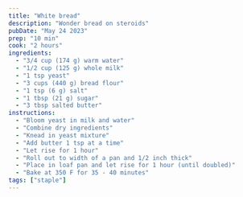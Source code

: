 ```yaml
---
title: "White bread"
description: "Wonder bread on steroids"
pubDate: "May 24 2023"
prep: "10 min"
cook: "2 hours"
ingredients:
  - "3/4 cup (174 g) warm water"
  - "1/2 cup (125 g) whole milk"
  - "1 tsp yeast"
  - "3 cups (440 g) bread flour"
  - "1 tsp (6 g) salt"
  - "1 tbsp (21 g) sugar"
  - "3 tbsp salted butter"
instructions:
  - "Bloom yeast in milk and water"
  - "Combine dry ingredients"
  - "Knead in yeast mixture"
  - "Add butter 1 tsp at a time"
  - "Let rise for 1 hour"
  - "Roll out to width of a pan and 1/2 inch thick"
  - "Place in loaf pan and let rise for 1 hour (until doubled)"
  - "Bake at 350 F for 35 - 40 minutes"
tags: ["staple"]
---
```

